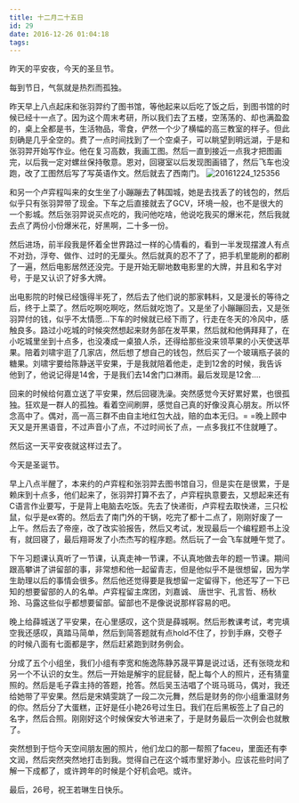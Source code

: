 ```yaml
---
title: 十二月二十五日
id: 29
date: 2016-12-26 01:04:18
tags:
---
```


昨天的平安夜，今天的圣旦节。

每到节日，气氛就是热烈而孤独。

昨天早上八点起床和张羽羿约了图书馆，等他起来以后吃了饭之后，到图书馆的时候已经十一点了。因为这个周末考研，所以我们去了五楼，空荡荡的、却也满盈盈的，桌上全都是书，生活物品，零食，俨然一个少了横幅的高三教室的样子。但此刻确是几乎全空的。费了一点时间找到了一个空桌子，可以眺望到明远湖，于是和张羽羿开始写作业。他在复习高数，我画工图。然后一直到接近一点我才把图画完，以后我一定对螺丝保持敬意。恩对，回寝室以后发现图画错了，然后飞车也没跑，改了工图然后写了写英语作文。然后就去了西南门。
![20161224_125356](http://cloud-1252628011.coscd.myqcloud.com/2016/12/20161224_125356.jpg)

和另一个卢弈程叫来的女生坐了小蹦蹦去了韩国城，她是去找丢了的钱包的，然后似乎只有张羽羿带了现金。下车之后直接就去了GCV，环境一般，也不是很大的一个影城。然后张羽羿说买点吃的，我问他吃啥，他说吃我买的爆米花，然后我就去点了两份小份爆米花，好黑啊，二十多一份。

然后进场，前半段我是怀着全世界路过一样的心情看的，看到一半发现摆渡人有点不对劲，浮夸、做作、过时的无厘头。然后就真的忍不了了，把手机里能刷的都刷了一遍，然后电影居然还没完。于是开始无聊地数电影里的大牌，并且和名字对号，于是又认识了好多大牌。

出电影院的时候已经饿得半死了，然后去了他们说的那家韩料，又是漫长的等待之后，终于上菜了。然后吃啊吃啊吃，然后就吃饱了。又是坐了小蹦蹦回去，又是张羽羿付的钱，似乎不太情愿...下车的时候就已经下雨了，行走在冬天的冷风中，感触良多。路过小吃城的时候突然想起来财务部在发苹果，然后就和他俩拜拜了，在小吃城里坐到十点多，也没凑成一桌狼人杀，还得给那些没来领苹果的小天使送苹果。陪着刘啸宇逛了几家店，然后想了想自己的钱包，然后买了一个玻璃瓶子装的糖果。刘啸宇要给陈静送平安果，于是我就陪着他走，走到12舍的时候，我告诉他到了，他说记得是14舍，于是我们去14舍门口淋雨。最后发现是12舍....

回来的时候给何嘉立送了平安果，然后回寝洗澡。突然感觉今天好累好累，也很孤独。狂欢是一群人的孤独。看着空间刷屏，感觉自己真的好像没真心朋友。所以怀念高中了。偶对，高一高三群不由自主地红包大战，赔的血本无归。= =晚上顾中天又是开黑语音，不过声音小了点，不过时间长了点，一点多我扛不住就睡了。

然后这一天平安夜就这样过去了。

今天是圣诞节。

早上八点半醒了，本来约的卢弈程和张羽羿去图书馆自习，但是实在是很累，于是赖床到十点多，他们起来了，张羽羿打算不去了，卢弈程执意要去，又想起来还有C语言作业要写，于是背上电脑去吃饭。先去了快递街，卢弈程去取快递，三只松鼠，似乎是ex寄的。然后去了南门外的干锅，吃完了都十二点了，刚刚好废了一上午。然后去了帝座，改了改实验报告，然后又考试，发现最后一个编程题书上没有，就回寝了，最后翔哥发了小杰杰写的程序题。然后玩了一会飞车就睡午觉了。

下午习题课认真听了一节课，认真走神一节课，不认真地做去年的题一节课。期间跟高攀讲了讲留部的事，非常想和他一起留青志，但是他似乎不是很想留，因为学生助理以后的事情会很多。然后他还觉得要是我想留一定留得下，他还写了一下已知的想要留部的人的名单。卢弈程留主席团，刘嘉诚、 唐世宇、孔言哲、杨秋玲、马露这些似乎都想要留部。留部也不是像说说那样容易的吧。

晚上给薛城送了平安果，在心里感叹，这个货是薛城啊。然后形教课考试，考完填空我还感叹，真踏马简单，然后到简答题就有点hold不住了，抄到手麻，交卷子的时候八面有七面都是字，然后赶紧跑到财务例会。

分成了五个小组坐，我们小组有李宽和施逸陈静苏晟平算是说过话，还有张晓龙和另一个不认识的女生。然后一开始是解宇的屁屁替，配上每个人的照片，还有猜童照的。然后是毛子霖主持的答题，抢答。然后吴玉洁唱了个斑马斑马，偶对，我还给她带了平安果。然后是宋婧雯跳了一段二次元舞，然后是财务的你小组重温财务的你。然后分了大蛋糕，正好是任小艳26号过生日。我们在后黑板签上了自己的名字，然后合照。刚刚好这个时候保安大爷进来了，于是财务最后一次例会也就散了。

突然想到于恺今天空间朋友圈的照片，他们龙口的那一帮照了faceu，里面还有李文润，然后突然突然地打击到我。觉得自己在这个城市里好渺小。应该花些时间了解一下成都了，或许跨年的时候是个好机会吧。或许。

最后，26号，祝王若琳生日快乐。

